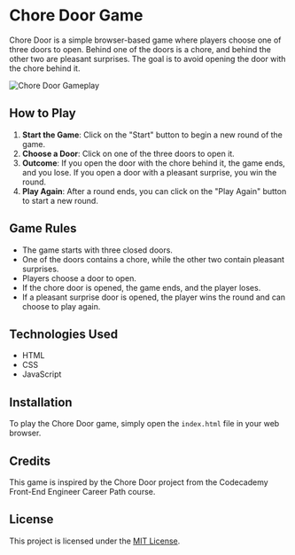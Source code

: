 # Chore Door Game

Chore Door is a simple browser-based game where players choose one of three doors to open. Behind one of the doors is a chore, and behind the other two are pleasant surprises. The goal is to avoid opening the door with the chore behind it.

![Chore Door Gameplay](https://github.com/mr-kerad/Chore-Door/blob/main/instruction.jpeg)

## How to Play

1. **Start the Game**: Click on the "Start" button to begin a new round of the game.
2. **Choose a Door**: Click on one of the three doors to open it.
3. **Outcome**: If you open the door with the chore behind it, the game ends, and you lose. If you open a door with a pleasant surprise, you win the round.
4. **Play Again**: After a round ends, you can click on the "Play Again" button to start a new round.

## Game Rules

- The game starts with three closed doors.
- One of the doors contains a chore, while the other two contain pleasant surprises.
- Players choose a door to open.
- If the chore door is opened, the game ends, and the player loses.
- If a pleasant surprise door is opened, the player wins the round and can choose to play again.

## Technologies Used

- HTML
- CSS
- JavaScript

## Installation

To play the Chore Door game, simply open the `index.html` file in your web browser.

## Credits

This game is inspired by the Chore Door project from the Codecademy Front-End Engineer Career Path course.

## License

This project is licensed under the [MIT License](LICENSE).
